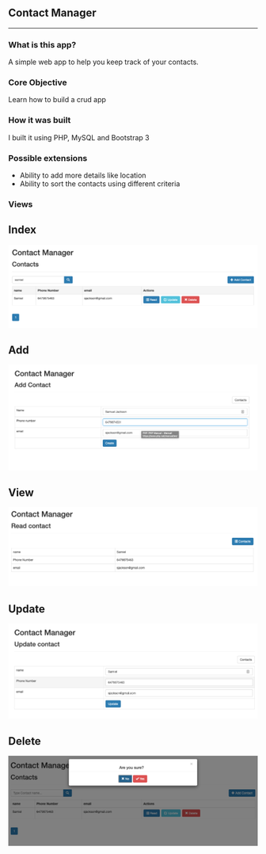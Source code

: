 ## Contact Manager
***

### What is this app?

A simple web app to help you keep track of your contacts.  

### Core Objective

Learn how to build a crud app

### How it was built

I built it using PHP, MySQL and Bootstrap 3

### Possible extensions
- Ability to add more details like location
- Ability to sort the contacts using different criteria


### Views
## Index
<img src="./index.jpg">

## Add
<img src="./add.jpg">

## View
<img src="./view.jpg">

## Update
<img src="./edit.jpg">

## Delete
<img src="./delete.jpg">
